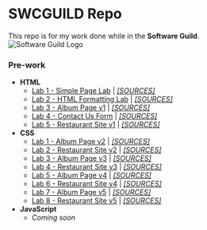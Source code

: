 # SWCGUILD Repo
This repo is for my work done while in the **Software Guild**.![Software Guild Logo](http://joryeugene.bitbucket.org/swg.jpg)
### Pre-work
* **HTML**
    * [Lab 1 - Simple Page Lab](http://joryeugene.bitbucket.org/prework/html/lab1/simple.html) | [_[SOURCES]_](https://bitbucket.org/joryeugene/joryeugene.bitbucket.org/src/master/prework/html/lab1/)
    * [Lab 2 - HTML Formatting Lab](http://joryeugene.bitbucket.org/prework/html/lab2/formattingDemoPage.html) | [_[SOURCES]_](https://bitbucket.org/joryeugene/joryeugene.bitbucket.org/src/master/prework/html/lab2/)
    * [Lab 3 - Album Page v1](http://joryeugene.bitbucket.org/prework/html/lab3/albumPage.html) | [_[SOURCES]_](https://bitbucket.org/joryeugene/joryeugene.bitbucket.org/src/master/prework/html/lab3/)
    * [Lab 4 - Contact Us Form](http://joryeugene.bitbucket.org/prework/html/lab4/contactUs.html) | [_[SOURCES]_](https://bitbucket.org/joryeugene/joryeugene.bitbucket.org/src/master/prework/html/lab4/)
    * [Lab 5 - Restaurant Site v1](http://joryeugene.bitbucket.org/prework/html/lab5/) | [_[SOURCES]_](https://bitbucket.org/joryeugene/joryeugene.bitbucket.org/src/master/prework/html/lab5/)
* **CSS**
    * [Lab 1 - Album Page v2](http://joryeugene.bitbucket.org/prework/css/lab1/albumPage.html) | [_[SOURCES]_](https://bitbucket.org/joryeugene/joryeugene.bitbucket.org/src/master/prework/css/lab1/)
    * [Lab 2 - Restaurant Site v2](http://joryeugene.bitbucket.org/prework/css/lab2/) | [_[SOURCES]_](https://bitbucket.org/joryeugene/joryeugene.bitbucket.org/src/master/prework/css/lab2/)
    * [Lab 3 - Album Page v3](http://joryeugene.bitbucket.org/prework/css/lab3/albumPage.html) | [_[SOURCES]_](https://bitbucket.org/joryeugene/joryeugene.bitbucket.org/src/master/prework/css/lab3/)
    * [Lab 4 - Restaurant Site v3](http://joryeugene.bitbucket.org/prework/css/lab4/) | [_[SOURCES]_](https://bitbucket.org/joryeugene/joryeugene.bitbucket.org/src/master/prework/css/lab4/)
    * [Lab 5 - Album Page v4](http://joryeugene.bitbucket.org/prework/css/lab5/albumPage.html) | [_[SOURCES]_](https://bitbucket.org/joryeugene/joryeugene.bitbucket.org/src/master/prework/css/lab5/)
    * [Lab 6 - Restaurant Site v4](http://joryeugene.bitbucket.org/prework/css/lab6/) | [_[SOURCES]_](https://bitbucket.org/joryeugene/joryeugene.bitbucket.org/src/master/prework/css/lab6/)
    * [Lab 7 - Album Page v5](http://joryeugene.bitbucket.org/prework/css/lab7/albumPage.html) | [_[SOURCES]_](https://bitbucket.org/joryeugene/joryeugene.bitbucket.org/src/master/prework/css/lab7/)
    * [Lab 8 - Restaurant Site v5](http://joryeugene.bitbucket.org/prework/css/lab8/) | [_[SOURCES]_](https://bitbucket.org/joryeugene/joryeugene.bitbucket.org/src/master/prework/css/lab8/)
* **JavaScript**
    * _Coming soon_
